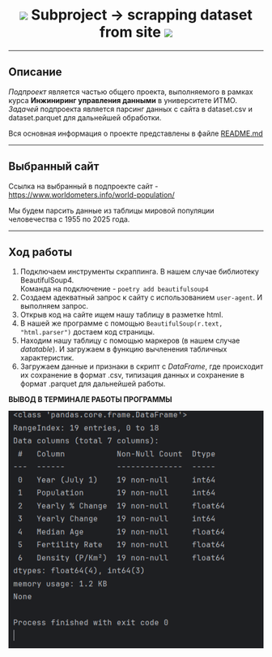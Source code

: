<h1 id="header" align="center">
<img src="https://media0.giphy.com/media/v1.Y2lkPTc5MGI3NjExbmoyYnBnamd3N3dobHBjMXB2NmljYWlpOXAwOW9iaWR2eHA0djRqYiZlcD12MV9pbnRlcm5hbF9naWZfYnlfaWQmY3Q9Zw/YnTLgXn0zFXjbqF152/giphy.gif" width="30px"/>
  Subproject -> scrapping dataset from site
  <img src="https://media0.giphy.com/media/v1.Y2lkPTc5MGI3NjExbmoyYnBnamd3N3dobHBjMXB2NmljYWlpOXAwOW9iaWR2eHA0djRqYiZlcD12MV9pbnRlcm5hbF9naWZfYnlfaWQmY3Q9Zw/YnTLgXn0zFXjbqF152/giphy.gif" width="30px"/>
</h1>

---

## Описание
_Подпроект_ является частью общего проекта, выполняемого в рамках курса **Инжиниринг управления данными** в университете
ИТМО.
_Задачей_ подпроекта является парсинг данных с сайта в dataset.csv и dataset.parquet
для дальнейшей обработки.

Вся основная информация о проекте представлены в файле [README.md](../README.md)

---

## Выбранный сайт

Ссылка на выбранный в подпроекте сайт - https://www.worldometers.info/world-population/

Мы будем парсить данные из таблицы мировой популяции человечества с 1955 по 2025 года.

---

## Ход работы

1) Подключаем инструменты скраппинга. В нашем случае библиотеку BeautifulSoup4.  
Команда на подключение - ``poetry add beautifulsoup4``
2) Создаем адекватный запрос к сайту с использованием ``user-agent``. И выполняем запрос.
3) Открыв код на сайте ищем нашу таблицу в разметке html.
4) В нашей же программе с помощью   ``BeautifulSoup(r.text, "html.parser")``
достаем код страницы.
5) Находим нашу таблицу с помощью маркеров (в нашем случае _datatable_). И загружаем в функцию вычленения табличных характеристик.
6) Загружаем данные и признаки в скрипт с _DataFrame_, где происходит их сохранение в формат .csv, типизация данных и сохранение в формат .parquet для дальнейшей работы.

**ВЫВОД В ТЕРМИНАЛЕ РАБОТЫ ПРОГРАММЫ** 

![img.png](images/Result.png)